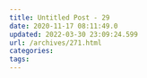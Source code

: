 ```yaml
---
title: Untitled Post - 29
date: 2020-11-17 08:11:49.0
updated: 2022-03-30 23:09:24.599
url: /archives/271.html
categories: 
tags: 
---
```


